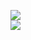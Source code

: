 [![](https://img.shields.io/badge/Made%20With-Github%20Spray-lightgrey.svg?style=for-the-badge&logo=github)](https://github.com/Annihil/github-spray#29119)  
[![](https://i.imgur.com/2DrTn0Z.gif)](https://github.com/Annihil/github-spray)